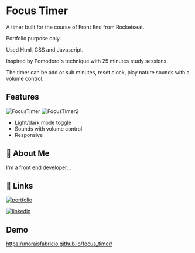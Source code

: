 
# Focus Timer

A timer built for the course of Front End from Rocketseat.

Portfolio purpose only.

Used Html, CSS and Javascript.

Inspired by Pomodoro´s technique with 25 minutes study sessions.

The timer can be add or sub minutes, reset clock, play nature sounds with a volume control.

## Features
![FocusTimer](https://user-images.githubusercontent.com/101112203/197348638-1899d614-3799-4818-9341-455311baa7b2.jpg)
![FocusTimer2](https://user-images.githubusercontent.com/101112203/197348515-a72a2ffa-773d-42b2-b206-9ccb92f1e5dc.jpg)


- Light/dark mode toggle
- Sounds with volume control
- Responsive


## 🚀 About Me
I'm a front end developer...


## 🔗 Links
[![portfolio](https://img.shields.io/badge/my_portfolio-000?style=for-the-badge&logo=ko-fi&logoColor=white)](https://katherineoelsner.com/)

[![linkedin](https://img.shields.io/badge/linkedin-0A66C2?style=for-the-badge&logo=linkedin&logoColor=white)](https://www.linkedin.com/in/fabriciolnm/)


## Demo

https://moraisfabricio.github.io/focus_timer/


